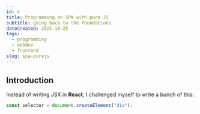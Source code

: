 ```yaml
---
id: 4
title: Programming an SPA with pure JS
subtitle: going back to the foundations
dateCreated: 2025-10-25
tags:
  - programming
  - webdev
  - frontend
slug: spa-purejs
---
```


## Introduction

Instead of writing JSX in **React**, I challenged myself to write a bunch of this:

```javascript
const selector = document.createElement("div");
```
